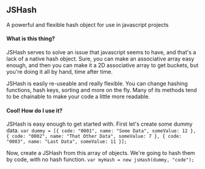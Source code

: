 ## JSHash 
A powerful and flexible hash object for use in javascript projects

#### What is this thing?
JSHash serves to solve an issue that javascript seems to have, and that's a lack of a native hash object. Sure, you can make an associative array easy enough, and then you can make it a 2D associative array to get buckets, but you're doing it all by hand, time after time. 

JSHash is easily re-useable and really flexible. You can change hashing functions, hash keys, sorting and more on the fly. Many of its methods tend to be chainable to make your code a little more readable.


#### Cool! How do I use it?
JSHash is easy enough to get started with. First let's create some dummy data.
`
var dummy = [{
  code: "0001",
  name: "Some Data",
  someValue: 12
}, {
  code: "0002",
  name: "That Other Data",
  someValue: 7
}, {
  code: "0003",
  name: "Last Data",
  someValue: 11
}];
`

Now, create a JSHash from this array of objects. We're going to hash them by code, with no hash function.
`
var myHash = new jsHash(dummy, "code");
`
